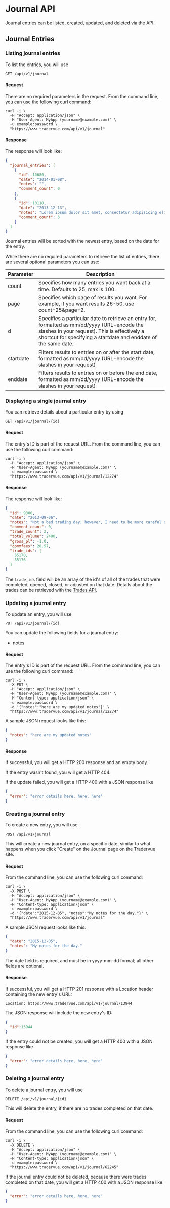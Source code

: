 Journal API
==========

Journal entries can be listed, created, updated, and deleted via the API.

Journal Entries
---------------

### Listing journal entries

To list the entries, you will use

`GET /api/v1/journal`

#### Request

There are no required parameters in the request. From the command line, you can use the following curl command:

```
curl -i \
  -H "Accept: application/json" \
  -H "User-Agent: MyApp (yourname@example.com)" \
  -u example:password \
  "https://www.tradervue.com/api/v1/journal"
```

#### Response

The response will look like:

```json
{
  "journal_entries": [
    {
      "id": 10680,
      "date": "2014-01-08",
      "notes": "",
      "comment_count": 0
    },
    {
      "id": 10118,
      "date": "2013-12-13",
      "notes": "Lorem ipsum dolor sit amet, consectetur adipisicing elit, sed do eiusmod tempor incididunt ut labore et dolore magna aliqua.",
      "comment_count": 3
    }
  ]
}
```

Journal entries will be sorted with the newest entry, based on the date for the entry.

While there are no required parameters to retrieve the list of entries, there are several optional parameters you can use:

Parameter | Description |
--------- | ----------- |
count     | Specifies how many entries you want back at a time. Defaults to 25, max is 100. |
page      | Specifies which page of results you want. For example, if you want results 26-50, use count=25&page=2. |
d         | Specifies a particular date to retrieve an entry for, formatted as mm/dd/yyyy (URL-encode the slashes in your request). This is effectively a shortcut for specifying a startdate and enddate of the same date. |
startdate | Filters results to entries on or after the start date, formatted as mm/dd/yyyy (URL-encode the slashes in your request) |
enddate   | Filters results to entries on or before the end date, formatted as mm/dd/yyyy (URL-encode the slashes in your request) |

### Displaying a single journal entry

You can retrieve details about a particular entry by using 

`GET /api/v1/journal/{id}`

#### Request

The entry's ID is part of the request URL. From the command line, you can use the following curl command:

```
curl -i \
  -H "Accept: application/json" \
  -H "User-Agent: MyApp (yourname@example.com)" \
  -u example:password \
  "https://www.tradervue.com/api/v1/journal/12274"
```

#### Response

The response will look like:

```json
{
  "id": 9300,
  "date": "2013-09-06",
  "notes": "Not a bad trading day; however, I need to be more careful on the open.",
  "comment_count": 0,
  "trade_count": 2,
  "total_volume": 2400,
  "gross_pl": -1.0,
  "commfees": 20.57,
  "trade_ids": [
    35170,
    35176
  ]
}
```

The `trade_ids` field will be an array of the id's of all of the trades that were completed, opened, 
closed, or adjusted on that date. Details about the trades can be retrieved with the [Trades API](trades.md).

### Updating a journal entry

To update an entry, you will use

`PUT /api/v1/journal/{id}`

You can update the following fields for a journal entry:

- notes

#### Request

The entry's ID is part of the request URL. From the command line, you can use the following curl command:

```
curl -i \
  -X PUT \
  -H "Accept: application/json" \
  -H "User-Agent: MyApp (yourname@example.com)" \
  -H "Content-type: application/json" \
  -u example:password \
  -d '{"notes":"here are my updated notes"}' \
  "https://www.tradervue.com/api/v1/journal/12274"
```

A sample JSON request looks like this:

```json
{
  "notes": "here are my updated notes"
}
```

#### Response

If successful, you will get a HTTP 200 response and an empty body.

If the entry wasn't found, you will get a HTTP 404.

If the update failed, you will get a HTTP 400 with a JSON response like

```json
{
  "error": "error details here, here, here"
}
```

### Creating a journal entry

To create a new entry, you will use

`POST /api/v1/journal`

This will create a new journal entry, on a specific date, similar to what happens when you click "Create" on the Journal page on the Tradervue
site.

#### Request

From the command line, you can use the following curl command:

```
curl -i \
  -X POST \
  -H "Accept: application/json" \
  -H "User-Agent: MyApp (yourname@example.com)" \
  -H "Content-type: application/json" \
  -u example:password \
  -d '{"date":"2015-12-05", "notes":"My notes for the day."}' \
  "https://www.tradervue.com/api/v1/journal"
```

A sample JSON request looks like this:

```json
{
  "date": "2015-12-05",
  "notes": "My notes for the day."
}
```

The date field is required, and must be in yyyy-mm-dd format; all other fields are optional.

#### Response

If successful, you will get a HTTP 201 response with a Location header containing the new entry's URL:

```
Location: https://www.tradervue.com/api/v1/journal/13944
```

The JSON response will include the new entry's ID:

```json
{
  "id":13944
}
```

If the entry could not be created, you will get a HTTP 400 with a JSON response like

```json
{
  "error": "error details here, here, here"
}
```

### Deleting a journal entry

To delete a journal entry, you will use

`DELETE /api/v1/journal/{id}`

This will delete the entry, if there are no trades completed on that date.

#### Request

From the command line, you can use the following curl command:

```
curl -i \
  -X DELETE \
  -H "Accept: application/json" \
  -H "User-Agent: MyApp (yourname@example.com)" \
  -H "Content-type: application/json" \
  -u example:password \
  "https://www.tradervue.com/api/v1/journal/62245"
```

If the journal entry could not be deleted, because there were trades completed on that date, you will get a HTTP 400 with a JSON response like

```json
{
  "error": "error details here, here, here"
}
```